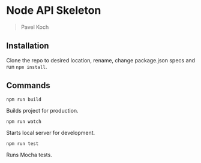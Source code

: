 # Node API Skeleton
> Pavel Koch

## Installation
Clone the repo to desired location, rename, change package.json specs and run `npm install`.

## Commands
`npm run build`

Builds project for production.

`npm run watch`

Starts local server for development.

`npm run test`

Runs Mocha tests.
